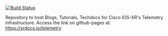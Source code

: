 [![Build Status](https://travis-ci.org/xrdocs/telemetry.svg?branch=gh-pages)](https://travis-ci.org/xrdocs/telemetry)

Repository to host Blogs, Tutorials, Techdocs for Cisco IOS-XR's Telemetry infrastructure. Access the link on github-pages at: https://xrdocs.io/telemetry
